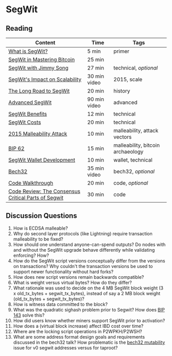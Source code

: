 # SegWit

## Reading

| Content                                                                                       | Time  | Tags                    |
|-----------------------------------------------------------------------------------------------|-------|-------------------------|
| [What is SegWit?](https://bitcoinmagazine.com/guides/what-is-segwit) | 5 min | primer                  |
| [SegWit in Mastering Bitcoin](https://github.com/bitcoinbook/bitcoinbook/blob/develop/ch07.asciidoc#segregated-witness) | 25 min |
| [SegWit with Jimmy Song](https://www.youtube.com/watch?v=Txfy2mFe16A) | 27 min | technical, *optional* |
| [SegWit's Impact on Scalability](https://diyhpl.us/wiki/transcripts/scalingbitcoin/hong-kong/segregated-witness-and-its-impact-on-scalability/) | 30 min video | 2015, scale |
| [The Long Road to SegWit](https://bitcoinmagazine.com/articles/long-road-segwit-how-bitcoins-biggest-protocol-upgrade-became-reality/) | 20 min | history |
| [Advanced SegWit](https://www.youtube.com/watch?v=JgNgnwF9hfY) | 90 min video | advanced |
| [SegWit Benefits](https://bitcoincore.org/en/2016/01/26/segwit-benefits/) | 12 min | technical |
| [SegWit Costs](https://bitcoincore.org/en/2016/10/28/segwit-costs/) | 20 min | technical |
| [2015 Malleability Attack](https://bitcoinmagazine.com/articles/the-who-what-why-and-how-of-the-ongoing-transaction-malleability-attack-1444253640/) | 10 min | malleability, attack vectors |
| [BIP 62](https://github.com/bitcoin/bips/blob/master/bip-0062.mediawiki) | 15 min | malleability, bitcoin archaeology |
| [SegWit Wallet Development](https://bitcoincore.org/en/segwit_wallet_dev/) | 10 min | wallet, technical |
| [Bech32](https://diyhpl.us/wiki/transcripts/sf-bitcoin-meetup/2017-03-29-new-address-type-for-segwit-addresses/) | 35 min video | bech32, *optional* |
| [Code Walkthrough](https://docs.google.com/document/d/1qn9SCQj2YQauE83FjglODUZJTQaz9WxrbaTtkP367cA/edit) | 20 min | code, *optional* |
| [Code Review: The Consensus Critical Parts of Segwit](https://petertodd.org/2016/segwit-consensus-critical-code-review) | 30 min | code |

## Discussion Questions

1. How is ECDSA malleable?
1. Why do second layer protocols (like Lightning) require transaction malleability to be fixed?
1. How should one understand anyone-can-spend outputs? Do nodes with and without the SegWit upgrade behave differently while validating enforcing? How?
1. How do the SegWit script versions conceptually differ from the versions on transactions? Why couldn't the transaction versions be used to support newer functionality without hard forks?
1. How does new script versions remain backwards compatible?
1. What is weight versus virtual bytes? How do they differ?
1. What rationale was used to decide on the 4 MB SegWit block weight (3 x old_tx_bytes + segwit_tx_bytes), instead of say a 2 MB block weight (old_tx_bytes + segwit_tx_bytes)?
1. How is witness data committed to the block?
1. What was the quadratic sighash problem prior to Segwit? How does [BIP 143](https://github.com/bitcoin/bips/blob/master/bip-0143.mediawiki) solve this?
1. How did users know whether miners support SegWit prior to activation?
1. How does a (virtual block increase) affect IBD cost over time?
1. Where are the locking script operations in P2WPKH/P2WSH?
1. What are some address format design goals and requirements discussed in the bech32 talk? How problematic is the [bech32 mutability](https://bitcoinops.org/en/newsletters/2019/12/28/#bech32-mutability) issue for v0 segwit addresses versus for taproot?
